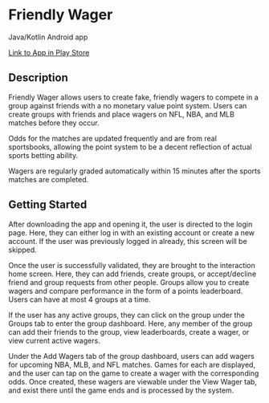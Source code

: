 # Friendly Wager
Java/Kotlin Android app

[Link to App in Play Store](https://play.google.com/store/apps/details?id=com.maxwa.friendlywager&hl=en)

## Description

Friendly Wager allows users to create fake, friendly wagers to compete in a group against friends with a no monetary value point system. Users can create groups with friends and place wagers on NFL, NBA, and MLB matches before they occur. 

Odds for the matches are updated frequently and are from real sportsbooks, allowing the point system to be a decent reflection of actual sports betting ability.

Wagers are regularly graded automatically within 15 minutes after the sports matches are completed. 

## Getting Started

After downloading the app and opening it, the user is directed to the login page. Here, they can either log in with an existing account or
create a new account. If the user was previously logged in already, this screen will be skipped.

Once the user is successfully validated, they are brought to the interaction home screen. Here, they can add friends, create groups, or
accept/decline friend and group requests from other people. Groups allow you to create wagers and compare performance in the form of a
points leaderboard. Users can have at most 4 groups at a time.

If the user has any active groups, they can click on the group under the Groups tab to enter the group dashboard. Here, any member of the 
group can add their friends to the group, view leaderboards, create a wager, or view current active wagers. 

Under the Add Wagers tab of the group dashboard, users can add wagers for upcoming NBA, MLB, and NFL matches. Games for each are displayed,
and the user can tap on the game to create a wager with the corresponding odds. Once created, these wagers are viewable under the View Wager
tab, and exist there until the game ends and is processed by the system.
